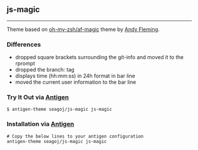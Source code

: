 ## js-magic
---
Theme based on [oh-my-zsh/af-magic](https://github.com/robbyrussell/oh-my-zsh)
theme by [Andy Fleming](https://github.com/andyfleming).

### Differences
* dropped square brackets surrounding the git-info and moved it to the rprompt
* dropped the branch: tag
* displays time (hh:mm:ss) in 24h format in bar line
* moved the current user information to the bar line

### Try It Out via [Antigen](https://github.com/zsh-users/antigen)
    $ antigen-theme seagoj/js-magic js-magic

### Installation via [Antigen](https://github.com/zsh-users/antigen)
    # Copy the below lines to your antigen configuration
    antigen-theme seagoj/js-magic js-magic
